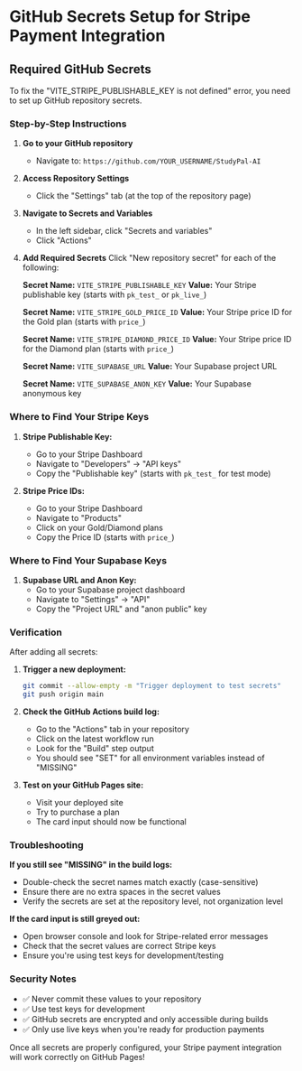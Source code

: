 # GitHub Secrets Setup for Stripe Payment Integration

## Required GitHub Secrets

To fix the "VITE_STRIPE_PUBLISHABLE_KEY is not defined" error, you need to set up GitHub repository secrets.

### Step-by-Step Instructions

1. **Go to your GitHub repository**
   - Navigate to: `https://github.com/YOUR_USERNAME/StudyPal-AI`

2. **Access Repository Settings**
   - Click the "Settings" tab (at the top of the repository page)

3. **Navigate to Secrets and Variables**
   - In the left sidebar, click "Secrets and variables"
   - Click "Actions"

4. **Add Required Secrets**
   Click "New repository secret" for each of the following:

   **Secret Name:** `VITE_STRIPE_PUBLISHABLE_KEY`
   **Value:** Your Stripe publishable key (starts with `pk_test_` or `pk_live_`)
   
   **Secret Name:** `VITE_STRIPE_GOLD_PRICE_ID`
   **Value:** Your Stripe price ID for the Gold plan (starts with `price_`)
   
   **Secret Name:** `VITE_STRIPE_DIAMOND_PRICE_ID`
   **Value:** Your Stripe price ID for the Diamond plan (starts with `price_`)
   
   **Secret Name:** `VITE_SUPABASE_URL`
   **Value:** Your Supabase project URL
   
   **Secret Name:** `VITE_SUPABASE_ANON_KEY`
   **Value:** Your Supabase anonymous key

### Where to Find Your Stripe Keys

1. **Stripe Publishable Key:**
   - Go to your Stripe Dashboard
   - Navigate to "Developers" → "API keys"
   - Copy the "Publishable key" (starts with `pk_test_` for test mode)

2. **Stripe Price IDs:**
   - Go to your Stripe Dashboard
   - Navigate to "Products" 
   - Click on your Gold/Diamond plans
   - Copy the Price ID (starts with `price_`)

### Where to Find Your Supabase Keys

1. **Supabase URL and Anon Key:**
   - Go to your Supabase project dashboard
   - Navigate to "Settings" → "API"
   - Copy the "Project URL" and "anon public" key

### Verification

After adding all secrets:

1. **Trigger a new deployment:**
   ```bash
   git commit --allow-empty -m "Trigger deployment to test secrets"
   git push origin main
   ```

2. **Check the GitHub Actions build log:**
   - Go to the "Actions" tab in your repository
   - Click on the latest workflow run
   - Look for the "Build" step output
   - You should see "SET" for all environment variables instead of "MISSING"

3. **Test on your GitHub Pages site:**
   - Visit your deployed site
   - Try to purchase a plan
   - The card input should now be functional

### Troubleshooting

**If you still see "MISSING" in the build logs:**
- Double-check the secret names match exactly (case-sensitive)
- Ensure there are no extra spaces in the secret values
- Verify the secrets are set at the repository level, not organization level

**If the card input is still greyed out:**
- Open browser console and look for Stripe-related error messages
- Check that the secret values are correct Stripe keys
- Ensure you're using test keys for development/testing

### Security Notes

- ✅ Never commit these values to your repository
- ✅ Use test keys for development
- ✅ GitHub secrets are encrypted and only accessible during builds
- ✅ Only use live keys when you're ready for production payments

Once all secrets are properly configured, your Stripe payment integration will work correctly on GitHub Pages!
